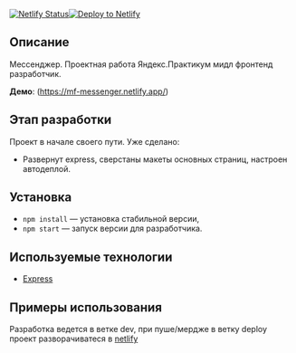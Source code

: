 [![Netlify
Status](https://api.netlify.com/api/v1/badges/9aaef7de-1e5d-4fda-bc39-faa10a68b35b/deploy-status)](https://app.netlify.com/sites/mf-messenger/deploys)[![Deploy to
Netlify](https://www.netlify.com/img/deploy/button.svg)](https://app.netlify.com/start/deploy?repository=https://github.com/aleksandr-yakovlev/mf.messenger.praktikum.yandex)

## Описание

Мессенджер. Проектная работа Яндекс.Практикум мидл фронтенд разработчик.

**Демо**: (https://mf-messenger.netlify.app/)

## Этап разработки

Проект в начале своего пути. Уже сделано:

- Развернут express, сверстаны макеты основных страниц, настроен автодеплой.

## Установка

- `npm install` — установка стабильной версии,
- `npm start` — запуск версии для разработчика.

## **Используемые технологии**

- [Express](https://expressjs.com/ru/)

## **Примеры использования**

Разработка ведется в ветке dev, при пуше/мердже в ветку deploy проект разворачиватеся в [netlify](https://mf-messenger.netlify.app/)
